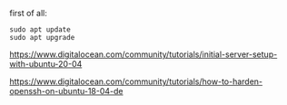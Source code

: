 first of all: 

```
sudo apt update
sudo apt upgrade
```

https://www.digitalocean.com/community/tutorials/initial-server-setup-with-ubuntu-20-04

https://www.digitalocean.com/community/tutorials/how-to-harden-openssh-on-ubuntu-18-04-de
